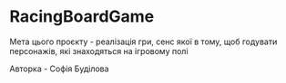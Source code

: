 # RacingBoardGame

Мета цього проєкту - реалізація гри, сенс якої в тому, щоб годувати персонажів, які знаходяться на ігровому полі

Авторка - Софія Буділова
